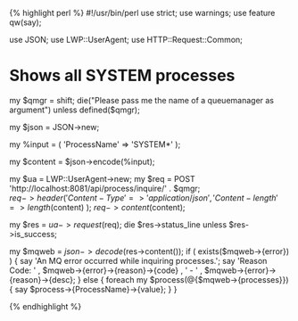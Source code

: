 {% highlight perl %}
#!/usr/bin/perl
use strict;
use warnings;
use feature qw(say);

use JSON;
use LWP::UserAgent;
use HTTP::Request::Common;

# Shows all SYSTEM processes

my $qmgr = shift;
die("Please pass me the name of a queuemanager as argument") 
	unless defined($qmgr);

my $json = JSON->new;

my %input = ( 
	'ProcessName' => 'SYSTEM*'
);

my $content = $json->encode(\%input);    

my $ua = LWP::UserAgent->new;
my $req = POST 'http://localhost:8081/api/process/inquire/' . $qmgr;    
$req->header(
	'Content-Type' => 'application/json',
	'Content-length' => length($content)
);
$req->content($content);

my $res = $ua->request($req);
die $res->status_line unless $res->is_success;

my $mqweb = $json->decode($res->content());
if ( exists($mqweb->{error}) ) {
	say 'An MQ error occurred while inquiring processes.';
	say 'Reason Code: '
		, $mqweb->{error}->{reason}->{code}
		, ' - '
		, $mqweb->{error}->{reason}->{desc};
}
else {
	foreach my $process(@{$mqweb->{processes}}) {
		say $process->{ProcessName}->{value};
	}
}

{% endhighlight %}
